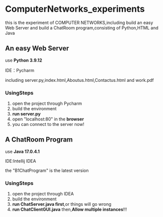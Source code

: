 # ComputerNetworks_experiments

this is the experiment of COMPUTER NETWORKS,including build an easy Web Server and build a ChatRoom program,consisting of Python,HTML and Java



## An easy Web Server

use **Python 3.9.12**

IDE：Pycharm

including server.py,index.html,Aboutus.html,Contactus.html and work.pdf

### UsingSteps

1. open the project through Pycharm
2. build the environment
3. **run server.py**
4. open "localhost:80" in the **browser**
5. you can connect to the server now!



## A ChatRoom Program

use **Java 17.0.4.1**

IDE:Intellij IDEA

the "B1ChatProgram" is the latest version

### UsingSteps

1. open the project through IDEA
2. build the environment
3. **run ChatServer.java first**,or things will go wrong
4. **run ChatClientGUI.java** then,**Allow multiple instances**!!!

